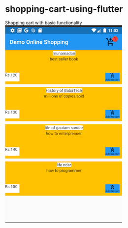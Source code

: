 # shopping-cart-using-flutter
Shopping cart with basic functionality
![myimage-alt-tag](forgit/screen1.png)
